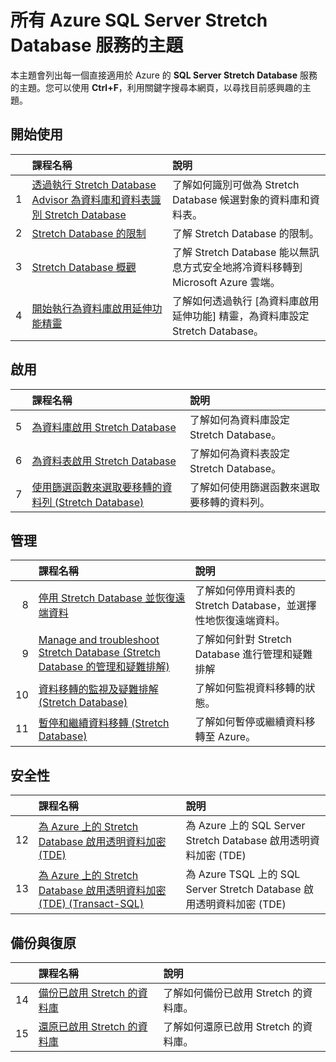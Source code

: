 <properties
	pageTitle="所有 SQL Server Stretch Database 服務的主題 | Microsoft Azure"
	description="http://azure.microsoft.com/documentation/articles/ 上名為 SQL Server Stretch Database 的 Azure 服務之所有主題的表格 (標題與說明)。"
	services="sql-server-stretch-database"
	documentationCenter=""
	authors="DouglasL"
	manager="jhubbard"
	editor=""/>

<tags
	ms.service="sql-server-stretch-database"
	ms.workload="sql-server-stretch-database"
	ms.tgt_pltfrm="na"
	ms.devlang="na"
	ms.topic="article"
	ms.date="08/21/2016"
	ms.author="DouglasL"/>


# 所有 Azure SQL Server Stretch Database 服務的主題

本主題會列出每一個直接適用於 Azure 的 **SQL Server Stretch Database** 服務的主題。您可以使用 **Ctrl+F**，利用關鍵字搜尋本網頁，以尋找目前感興趣的主題。




## 開始使用

| &nbsp; | 課程名稱 | 說明 |
| --: | :-- | :-- |
| 1 | [透過執行 Stretch Database Advisor 為資料庫和資料表識別 Stretch Database](sql-server-stretch-database-identify-databases.md) | 了解如何識別可做為 Stretch Database 候選對象的資料庫和資料表。 |
| 2 | [Stretch Database 的限制](sql-server-stretch-database-limitations.md) | 了解 Stretch Database 的限制。 |
| 3 | [Stretch Database 概觀](sql-server-stretch-database-overview.md) | 了解 Stretch Database 能以無訊息方式安全地將冷資料移轉到 Microsoft Azure 雲端。 |
| 4 | [開始執行為資料庫啟用延伸功能精靈](sql-server-stretch-database-wizard.md) | 了解如何透過執行 [為資料庫啟用延伸功能] 精靈，為資料庫設定 Stretch Database。 |



## 啟用

| &nbsp; | 課程名稱 | 說明 |
| --: | :-- | :-- |
| 5 | [為資料庫啟用 Stretch Database](sql-server-stretch-database-enable-database.md) | 了解如何為資料庫設定 Stretch Database。 |
| 6 | [為資料表啟用 Stretch Database](sql-server-stretch-database-enable-table.md) | 了解如何為資料表設定 Stretch Database。 |
| 7 | [使用篩選函數來選取要移轉的資料列 (Stretch Database)](sql-server-stretch-database-predicate-function.md) | 了解如何使用篩選函數來選取要移轉的資料列。 |



## 管理

| &nbsp; | 課程名稱 | 說明 |
| --: | :-- | :-- |
| 8 | [停用 Stretch Database 並恢復遠端資料](sql-server-stretch-database-disable.md) | 了解如何停用資料表的 Stretch Database，並選擇性地恢復遠端資料。 |
| 9 | [Manage and troubleshoot Stretch Database (Stretch Database 的管理和疑難排解)](sql-server-stretch-database-manage.md) | 了解如何針對 Stretch Database 進行管理和疑難排解 |
| 10 | [資料移轉的監視及疑難排解 (Stretch Database)](sql-server-stretch-database-monitor.md) | 了解如何監視資料移轉的狀態。 |
| 11 | [暫停和繼續資料移轉 (Stretch Database)](sql-server-stretch-database-pause.md) | 了解如何暫停或繼續資料移轉至 Azure。 |



## 安全性

| &nbsp; | 課程名稱 | 說明 |
| --: | :-- | :-- |
| 12 | [為 Azure 上的 Stretch Database 啟用透明資料加密 (TDE)](sql-server-stretch-database-encryption-tde.md) | 為 Azure 上的 SQL Server Stretch Database 啟用透明資料加密 (TDE) |
| 13 | [為 Azure 上的 Stretch Database 啟用透明資料加密 (TDE) (Transact-SQL)](sql-server-stretch-database-tde-tsql.md) | 為 Azure TSQL 上的 SQL Server Stretch Database 啟用透明資料加密 (TDE) |



## 備份與復原

| &nbsp; | 課程名稱 | 說明 |
| --: | :-- | :-- |
| 14 | [備份已啟用 Stretch 的資料庫](sql-server-stretch-database-backup.md) | 了解如何備份已啟用 Stretch 的資料庫。 |
| 15 | [還原已啟用 Stretch 的資料庫](sql-server-stretch-database-restore.md) | 了解如何還原已啟用 Stretch 的資料庫。 |

<!---HONumber=AcomDC_0824_2016-->